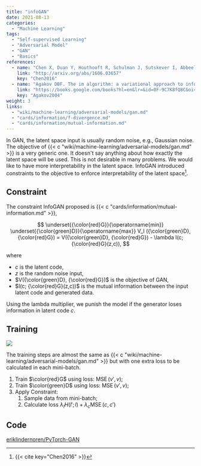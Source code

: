 ```yaml
---
title: "infoGAN"
date: 2021-08-13
categories:
  - "Machine Learning"
tags:
  - "Self-supervised Learning"
  - "Adversarial Model"
  - "GAN"
  - "Basics"
references:
  - name: "Chen X, Duan Y, Houthooft R, Schulman J, Sutskever I, Abbeel P. InfoGAN: Interpretable Representation Learning by Information Maximizing Generative Adversarial Nets. arXiv [cs.LG]. 2016. Available: http://arxiv.org/abs/1606.03657"
    link: "http://arxiv.org/abs/1606.03657"
    key: "Chen2016"
  - name: "Agakov DBF. The im algorithm: a variational approach to information maximization. Adv Neural Inf Process Syst. 2004. Available: https://books.google.com/books?hl=en&lr=&id=0F-9C7K8fQ8C&oi=fnd&pg=PA201&dq=Algorithm+variational+approach+Information+Maximization+Barber+Agakov&ots=TJGrkVS610&sig=yTKM2ZdcZQBTY4e5Vqk42ayUDxo"
    link: "https://books.google.com/books?hl=en&lr=&id=0F-9C7K8fQ8C&oi=fnd&pg=PA201&dq=Algorithm+variational+approach+Information+Maximization+Barber+Agakov&ots=TJGrkVS610&sig=yTKM2ZdcZQBTY4e5Vqk42ayUDxo"
    key: "Agakov2004"
weight: 3
links:
  - "wiki/machine-learning/adversarial-models/gan.md"
  - "cards/information/f-divergence.md"
  - "cards/information/mutual-information.md"
---
```



In GAN, the latent space input is usually random noise, e.g., Gaussian noise. The objective of {{< c "wiki/machine-learning/adversarial-models/gan.md" >}} is a very generic one. It doesn't say anything about how exactly the latent space will be used. This is not desirable in many problems. We would like to have more interpretability in the latent space. InfoGAN introduced constraints to the objective to enforce interpretability of the latent space[^Chen2016].


## Constraint

The constraint InfoGAN proposed is {{< c "cards/information/mutual-information.md" >}},

$$
\underset{{\color{red}G}}{\operatorname{min}} \underset{{\color{green}D}}{\operatorname{max}} V_I ({\color{green}D}, {\color{red}G}) = V({\color{green}D}, {\color{red}G}) - \lambda I(c; {\color{red}G}(z,c)),
$$

where

- $c$ is the latent code,
- $z$ is the random noise input,
- $V({\color{green}D}, {\color{red}G})$ is the objective of GAN,
- $I(c; {\color{red}G}(z,c))$ is the mutual information between the input latent code and generated data.


Using the lambda multiplier, we punish the model if the generator loses information in latent code $c$.


## Training

![](assets/infogan/infogan-structure-1.jpeg)

The training steps are almost the same as {{< c "wiki/machine-learning/adversarial-models/gan.md" >}} but with one extra loss to be calculated in each mini-batch.

1. Train $\color{red}G$ using loss: $\operatorname{MSE}(v', v)$;
2. Train $\color{green}D$ using loss: $\operatorname{MSE}(v', v)$;
3. Apply Constraint:
    1. Sample data from mini-batch;
    2. Calculate loss $\lambda_{l} H(l';l)+\lambda_c \operatorname{MSE}(c,c')$



## Code


[eriklindernoren/PyTorch-GAN](https://github.com/eriklindernoren/PyTorch-GAN/blob/master/implementations/infogan/infogan.py)


[^Chen2016]: {{< cite key="Chen2016" >}}

[^Agakov2004]: {{< cite key="Agakov2004" >}}
